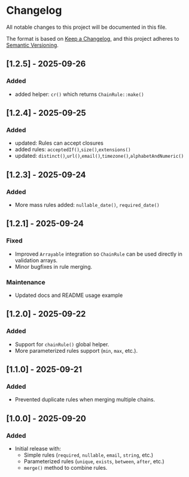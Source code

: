 # Changelog

All notable changes to this project will be documented in this file.

The format is based on [Keep a Changelog](https://keepachangelog.com/en/1.0.0/),
and this project adheres to [Semantic Versioning](https://semver.org/spec/v2.0.0.html).

## [1.2.5] - 2025-09-26
### Added
- added helper: `cr()` which returns `ChainRule::make()`


## [1.2.4] - 2025-09-25
### Added
- updated: Rules can accept closures
- added rules: `acceptedIf()`,`size()`,`extensions()`
- updated: `distinct()`,`url()`,`email()`,`timezone()`,`alphabetAndNumeric()`

## [1.2.3] - 2025-09-24
### Added
- More mass rules added: `nullable_date()`, `required_date()`

## [1.2.1] - 2025-09-24
### Fixed
- Improved `Arrayable` integration so `ChainRule` can be used directly in validation arrays.
- Minor bugfixes in rule merging.
### Maintenance
- Updated docs and README usage example

## [1.2.0] - 2025-09-22
### Added
- Support for `chainRule()` global helper.
- More parameterized rules support (`min`, `max`, etc.).

## [1.1.0] - 2025-09-21
### Added
- Prevented duplicate rules when merging multiple chains.

## [1.0.0] - 2025-09-20
### Added
- Initial release with:
  - Simple rules (`required`, `nullable`, `email`, `string`, etc.)
  - Parameterized rules (`unique`, `exists`, `between`, `after`, etc.)
  - `merge()` method to combine rules.
